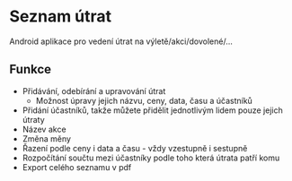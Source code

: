 # Seznam útrat
Android aplikace pro vedení útrat na výletě/akci/dovolené/...
## Funkce
* Přidávání, odebírání a upravování útrat
  * Možnost úpravy jejich názvu, ceny, data, času a účastníků
* Přidání účastníků, takže můžete přidělit jednotlivým lidem pouze jejich útraty
* Název akce
* Změna měny
* Řazení podle ceny i data a času - vždy vzestupně i sestupně
* Rozpočítání součtu mezi účastníky podle toho která útrata patří komu 
* Export celého seznamu v pdf
